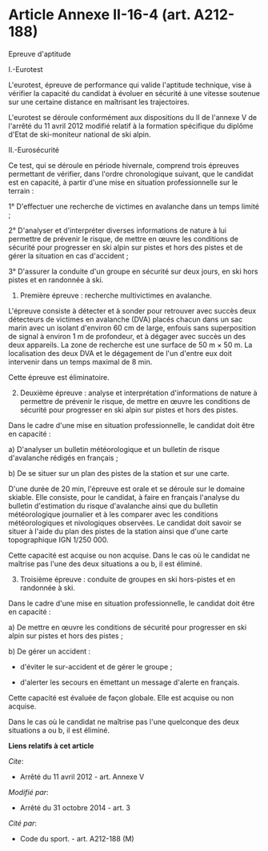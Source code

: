 # Article Annexe II-16-4 (art. A212-188)

Epreuve d'aptitude 

I.-Eurotest 

L'eurotest, épreuve de performance qui valide l'aptitude technique, vise à vérifier la capacité du candidat à évoluer en
sécurité à une vitesse soutenue sur une certaine distance en maîtrisant les trajectoires. 

L'eurotest se déroule conformément aux dispositions du II de l'annexe V de l'arrêté du 11 avril 2012 modifié relatif à la
formation spécifique du diplôme d'Etat de ski-moniteur national de ski alpin. 

II.-Eurosécurité 

Ce test, qui se déroule en période hivernale, comprend trois épreuves permettant de vérifier, dans l'ordre chronologique
suivant, que le candidat est en capacité, à partir d'une mise en situation professionnelle sur le terrain : 

1° D'effectuer une recherche de victimes en avalanche dans un temps limité ; 

2° D'analyser et d'interpréter diverses informations de nature à lui permettre de prévenir le risque, de mettre en œuvre les
conditions de sécurité pour progresser en ski alpin sur pistes et hors des pistes et de gérer la situation en cas
d'accident ; 

3° D'assurer la conduite d'un groupe en sécurité sur deux jours, en ski hors pistes et en randonnée à ski. 

1. Première épreuve : recherche multivictimes en avalanche. 

L'épreuve consiste à détecter et à sonder pour retrouver avec succès deux détecteurs de victimes en avalanche (DVA) placés
chacun dans un sac marin avec un isolant d'environ 60 cm de large, enfouis sans superposition de signal à environ 1 m de
profondeur, et à dégager avec succès un des deux appareils. La zone de recherche est une surface de 50 m × 50 m. La
localisation des deux DVA et le dégagement de l'un d'entre eux doit intervenir dans un temps maximal de 8 min. 

Cette épreuve est éliminatoire. 

2. Deuxième épreuve : analyse et interprétation d'informations de nature à permettre de prévenir le risque, de mettre en
œuvre les conditions de sécurité pour progresser en ski alpin sur pistes et hors des pistes. 

Dans le cadre d'une mise en situation professionnelle, le candidat doit être en capacité : 

a) D'analyser un bulletin météorologique et un bulletin de risque d'avalanche rédigés en français ; 

b) De se situer sur un plan des pistes de la station et sur une carte. 

D'une durée de 20 min, l'épreuve est orale et se déroule sur le domaine skiable. Elle consiste, pour le candidat, à faire en
français l'analyse du bulletin d'estimation du risque d'avalanche ainsi que du bulletin météorologique journalier et à les
comparer avec les conditions météorologiques et nivologiques observées. Le candidat doit savoir se situer à l'aide du plan
des pistes de la station ainsi que d'une carte topographique IGN 1/250 000. 

Cette capacité est acquise ou non acquise. Dans le cas où le candidat ne maîtrise pas l'une des deux situations a ou b, il
est éliminé. 

3. Troisième épreuve : conduite de groupes en ski hors-pistes et en randonnée à ski. 

Dans le cadre d'une mise en situation professionnelle, le candidat doit être en capacité : 

a) De mettre en œuvre les conditions de sécurité pour progresser en ski alpin sur pistes et hors des pistes ; 

b) De gérer un accident :

- d'éviter le sur-accident et de gérer le groupe ;

- d'alerter les secours en émettant un message d'alerte en français. 

Cette capacité est évaluée de façon globale. Elle est acquise ou non acquise. 

Dans le cas où le candidat ne maîtrise pas l'une quelconque des deux situations a ou b, il est éliminé.

**Liens relatifs à cet article**

_Cite_:

  - Arrêté du 11 avril 2012 - art. Annexe V

_Modifié par_:

  - Arrêté du 31 octobre 2014 - art. 3

_Cité par_:

  - Code du sport. - art. A212-188 (M)
